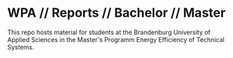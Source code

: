 # WPA // Reports // Bachelor // Master
This repo hosts material for students at the Brandenburg University of Applied Sciences in the Master's Programm Energy Efficiency of Technical Systems.
